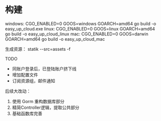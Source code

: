 # 构建

windows: CGO_ENABLED=0 GOOS=windows GOARCH=amd64 go build -o easy_up_cloud.exe
linux: CGO_ENABLED=0 GOOS=linux GOARCH=amd64 go build -o easy_up_cloud_linux
mac: CGO_ENABLED=0 GOOS=darwin GOARCH=amd64 go build -o easy_up_cloud_mac

生成资源：
statik --src=assets -f

TODO
- 同账户登录后，已登陆账户挤下线
- 增加配置文件
- 订阅资源组，邮件通知

后续大改动：
1. 使用 Gorm 重构数据库部分
2. 精简Controller逻辑，提取公共部分
3. 基础函数库完善
